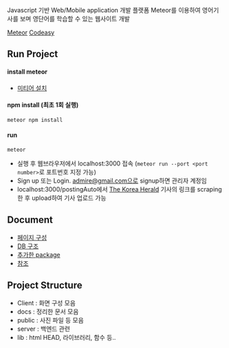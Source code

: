 Javascript 기반 Web/Mobile application 개발 플랫폼 Meteor를 이용하여 영어기사를 보며 영단어를 학습할 수 있는 웹사이트 개발

[Meteor](https://www.meteor.com/)
[Codeasy](https://github.com/codeasy-org/codeasy)

## Run Project
#### install meteor
* [미티어 설치](https://www.meteor.com/install)
#### npm install (최초 1회 실행)
```
meteor npm install
```
#### run
```
meteor
```
* 실행 후 웹브라우저에서 localhost:3000 접속  (```meteor run --port <port number>```로 포트번호 지정 가능)
* Sign up 또는 Login. admire@gmail.com으로 signup하면 관리자 계정임
* localhost:3000/postingAuto에서
[The Korea Herald](http://www.koreaherald.com/index.php) 기사의 링크를 scraping한 후 upload하여 기사 업로드 가능

## Document
* [페이지 구성](/docs/client_structure.md)
* [DB 구조](/docs/DB_collection.md)
* [추가한 package](/docs/npm_install.md)
* [참조](/docs/reference.md)

## Project Structure
* Client : 화면 구성 모음
* docs : 정리한 문서 모음
* public : 사진 파일 등 모음
* server : 백엔드 관련
* lib : html HEAD, 라이브러리, 함수 등..  

